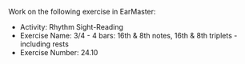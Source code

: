 Work on the following exercise in EarMaster:
- Activity: Rhythm Sight-Reading
- Exercise Name: 3/4 - 4 bars: 16th & 8th notes, 16th & 8th triplets - including rests
- Exercise Number: 24.10
